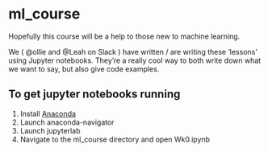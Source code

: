 # ml_course
Hopefully this course will be a help to those new to machine learning.

We ( @ollie and @Leah on Slack ) have written / are writing these ‘lessons’ using Jupyter notebooks. They’re a really cool way to both write down what we want to say, but also give code examples.

## To get jupyter notebooks running
1. Install [Anaconda](https://www.anaconda.com/download/)
2. Launch anaconda-navigator
3. Launch jupyterlab
4. Navigate to the ml_course directory and open Wk0.ipynb